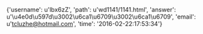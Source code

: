 {'username': u'lbx6zZ', 'path': u'wd1141/1141.html', 'answer': u'\u4e0d\u597d\u3002\u6ca1\u6709\u3002\u6ca1\u6709', 'email': u'tcluzhe@hotmail.com', 'time': '2016-02-22:17:53:34'}